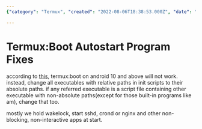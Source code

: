 ```yaml
---
{"category": "Termux", "created": "2022-08-06T18:38:53.000Z", "date": "2022-08-06 18:38:53", "description": "This article addresses the compatibility issues of Termux:Boot with Android 10 and above, proposing the use of absolute paths as a solution. The content also highlights some popular applications of Termux, including maintaining wakelock, starting SSHD or crond services, and running non-blocking applications like nginx.", "modified": "2022-08-18T16:04:13.417Z", "tags": ["autostart", "stub", "termux"], "title": "Termux_Boot Autostart Program Fixes"}

---
```


# Termux:Boot Autostart Program Fixes

according to [this](https://github.com/termux/termux-boot/issues/58), termux:boot on android 10 and above will not work. instead, change all executables with relative paths in init scripts to their absolute paths. if any referred executable is a script file containing other executable with non-absolute paths(except for those built-in programs like am), change that too.

mostly we hold wakelock, start sshd, crond or nginx and other non-blocking, non-interactive apps at start.
